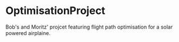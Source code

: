 OptimisationProject
===================
Bob's and Moritz' projcet featuring flight path optimisation for a solar powered airplaine.
